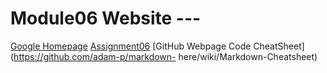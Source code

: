 # Module06 Website ---
[Google Homepage](https://www.google.com "Google's Homepage")
[Assignment06](https://github.com/kylenod/IntroToProg-Python-Mod06/blob/master/Assignment06_KyleODonnell.pdf)
[GitHub Webpage Code CheatSheet](https://github.com/adam-p/markdown- here/wiki/Markdown-Cheatsheet)
